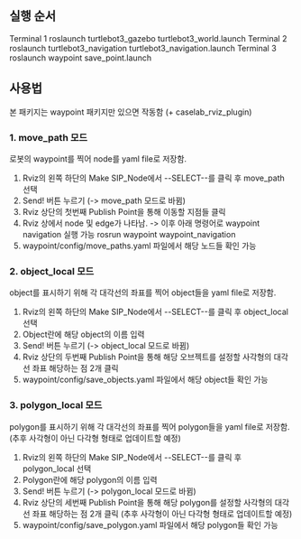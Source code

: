 ## 실행 순서
Terminal 1
  roslaunch turtlebot3_gazebo turtlebot3_world.launch 
Terminal 2
  roslaunch turtlebot3_navigation turtlebot3_navigation.launch
Terminal 3
  roslaunch waypoint save_point.launch

## 사용법
본 패키지는 waypoint 패키지만 있으면 작동함 (+ caselab_rviz_plugin)

### 1. move_path 모드
로봇의 waypoint를 찍어 node를 yaml file로 저장함.

1. Rviz의 왼쪽 하단의 Make SIP_Node에서 --SELECT--를 클릭 후 move_path 선택
2. Send! 버튼 누르기 (-> move_path 모드로 바뀜)
3. Rviz 상단의 첫번째 Publish Point을 통해 이동할 지점들 클릭
4. Rviz 상에서 node 및 edge가 나타남.
-> 이후 아래 명령어로 waypoint navigation 실행 가능
  rosrun waypoint waypoint_navigation
5. waypoint/config/move_paths.yaml 파일에서 해당 노드들 확인 가능

### 2. object_local 모드
object를 표시하기 위해 각 대각선의 좌표를 찍어 object들을 yaml file로 저장함.

1. Rviz의 왼쪽 하단의 Make SIP_Node에서 --SELECT--를 클릭 후 object_local 선택
2. Object란에 해당 object의 이름 입력
3. Send! 버튼 누르기 (-> object_local 모드로 바뀜)
4. Rviz 상단의 두번째 Publish Point을 통해 해당 오브젝트를 설정할 사각형의 대각선 좌표 해당하는 점 2개 클릭
5. waypoint/config/save_objects.yaml 파일에서 해당 object들 확인 가능

### 3. polygon_local 모드
polygon를 표시하기 위해 각 대각선의 좌표를 찍어 polygon들을 yaml file로 저장함.
(추후 사각형이 아닌 다각형 형태로 업데이트할 예정)

1. Rviz의 왼쪽 하단의 Make SIP_Node에서 --SELECT--를 클릭 후 polygon_local 선택
2. Polygon란에 해당 polygon의 이름 입력
3. Send! 버튼 누르기 (-> polygon_local 모드로 바뀜)
4. Rviz 상단의 세번째 Publish Point을 통해 해당 polygon를 설정할 사각형의 대각선 좌표 해당하는 점 2개 클릭 (추후 사각형이 아닌 다각형 형태로 업데이트할 예정)
5. waypoint/config/save_polygon.yaml 파일에서 해당 polygon들 확인 가능


    
